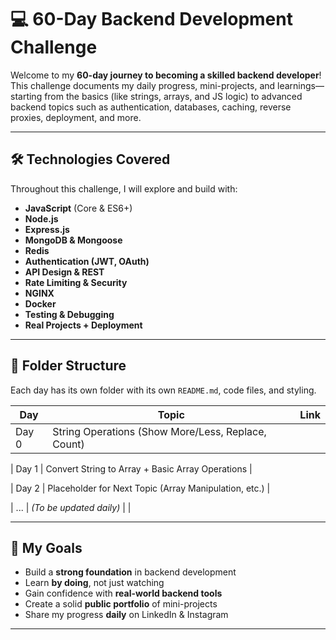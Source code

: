 # 💻 60-Day Backend Development Challenge

Welcome to my **60-day journey to becoming a skilled backend developer**! This challenge documents my daily progress, mini-projects, and learnings—starting from the basics (like strings, arrays, and JS logic) to advanced backend topics such as authentication, databases, caching, reverse proxies, deployment, and more.

---

## 🛠️ Technologies Covered

Throughout this challenge, I will explore and build with:

- **JavaScript** (Core & ES6+)
- **Node.js**
- **Express.js**
- **MongoDB & Mongoose**
- **Redis**
- **Authentication (JWT, OAuth)**
- **API Design & REST**
- **Rate Limiting & Security**
- **NGINX**
- **Docker**
- **Testing & Debugging**
- **Real Projects + Deployment**

---

## 📁 Folder Structure

Each day has its own folder with its own `README.md`, code files, and styling.

| Day   | Topic | Link |
|-------|-------|------|
| Day 0 | String Operations (Show More/Less, Replace, Count) |

| Day 1 | Convert String to Array + Basic Array Operations | 

| Day 2 | Placeholder for Next Topic (Array Manipulation, etc.) | 

| ... | *(To be updated daily)* | |

---

## 🎯 My Goals

- Build a **strong foundation** in backend development
- Learn **by doing**, not just watching
- Gain confidence with **real-world backend tools**
- Create a solid **public portfolio** of mini-projects
- Share my progress **daily** on LinkedIn & Instagram

---



